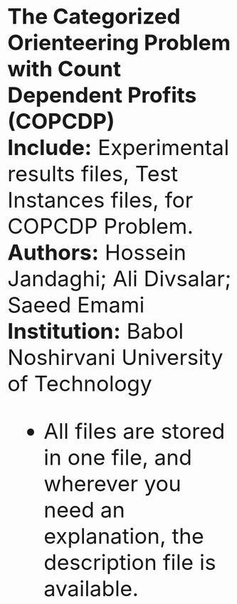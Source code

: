 <font size="18">

  <b>The Categorized Orienteering Problem with Count Dependent Profits (COPCDP)</b><br><font size="16">
  <b>Include:</b> Experimental results files, Test Instances files, for COPCDP Problem. <br>
  <b>Authors:</b> Hossein Jandaghi; Ali Divsalar; Saeed Emami <br>
  <b>Institution:</b> Babol Noshirvani University of Technology <br>
* All files are stored in one file, and wherever you need an explanation, the description file is available.

</font>


